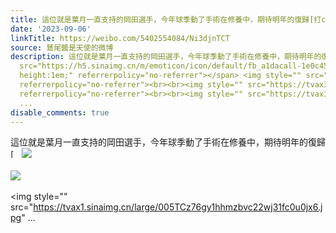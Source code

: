 ```yaml
---
title: 這位就是葉月一直支持的岡田選手，今年球季動了手術在修養中，期待明年的復歸[打call] [图片][图片][图片][图片]
date: '2023-09-06'
linkTitle: https://weibo.com/5402554084/Ni3djnTCT
source: 鷲尾醬是天使的微博
description: 這位就是葉月一直支持的岡田選手，今年球季動了手術在修養中，期待明年的復歸<span class="url-icon"><img alt="[打call]"
  src="https://h5.sinaimg.cn/m/emoticon/icon/default/fb_a1dacall-1e0c4593fc.png" style="width:1em;
  height:1em;" referrerpolicy="no-referrer"></span> <img style="" src="https://tvax3.sinaimg.cn/large/005TCz76gy1hhmzbvz291j31hp0u0tgt.jpg"
  referrerpolicy="no-referrer"><br><br><img style="" src="https://tvax3.sinaimg.cn/large/005TCz76gy1hhmzbwpc8zj31hc0u0tfk.jpg"
  referrerpolicy="no-referrer"><br><br><img style="" src="https://tvax1.sinaimg.cn/large/005TCz76gy1hhmzbvc22wj31fc0u0jx6.jpg"
  ...
disable_comments: true
---
```

這位就是葉月一直支持的岡田選手，今年球季動了手術在修養中，期待明年的復歸<span class="url-icon"><img alt="[打call]" src="https://h5.sinaimg.cn/m/emoticon/icon/default/fb_a1dacall-1e0c4593fc.png" style="width:1em; height:1em;" referrerpolicy="no-referrer"></span> <img style="" src="https://tvax3.sinaimg.cn/large/005TCz76gy1hhmzbvz291j31hp0u0tgt.jpg" referrerpolicy="no-referrer"><br><br><img style="" src="https://tvax3.sinaimg.cn/large/005TCz76gy1hhmzbwpc8zj31hc0u0tfk.jpg" referrerpolicy="no-referrer"><br><br><img style="" src="https://tvax1.sinaimg.cn/large/005TCz76gy1hhmzbvc22wj31fc0u0jx6.jpg" ...